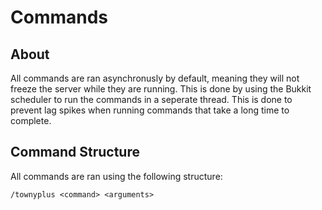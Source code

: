 # Commands

## About
All commands are ran asynchronusly by default, meaning they will not freeze the server while they are running. This is done by using the Bukkit scheduler to run the commands in a seperate thread. This is done to prevent lag spikes when running commands that take a long time to complete.

## Command Structure
All commands are ran using the following structure:
```
/townyplus <command> <arguments>
```
